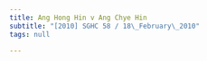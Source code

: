```yaml
---
title: Ang Hong Hin v Ang Chye Hin
subtitle: "[2010] SGHC 58 / 18\_February\_2010"
tags: null

---
```


